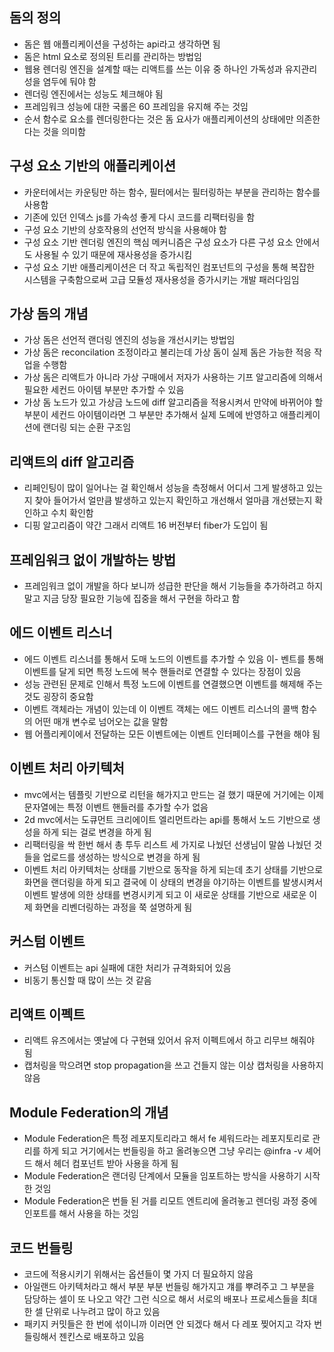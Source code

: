 ## 돔의 정의
- 돔은 웹 애플리케이션을 구성하는 api라고 생각하면 됨
- 돔은 html 요소로 정의된 트리를 관리하는 방법임
- 웹용 렌더링 엔진을 설계할 때는 리액트를 쓰는 이유 중 하나인 가독성과 유지관리성을 염두에 둬야 함
- 렌더링 엔진에서는 성능도 체크해야 됨
- 프레임워크 성능에 대한 국롤은 60 프레임을 유지해 주는 것임
- 순서 함수로 요소를 렌더링한다는 것은 돔 요사가 애플리케이션의 상태에만 의존한다는 것을 의미함

## 구성 요소 기반의 애플리케이션
- 카운터에서는 카운팅만 하는 함수, 필터에서는 필터링하는 부분을 관리하는 함수를 사용함
- 기존에 있던 인덱스 js를 가속성 좋게 다시 코드를 리팩터링을 함
- 구성 요소 기반의 상호작용의 선언적 방식을 사용해야 함
- 구성 요소 기반 렌더링 엔진의 핵심 메커니즘은 구성 요소가 다른 구성 요소 안에서도 사용될 수 있기 때문에 재사용성을 증가시킴
- 구성 요소 기반 애플리케이션은 더 작고 독립적인 컴포넌트의 구성을 통해 복잡한 시스템을 구축함으로써 고급 모듈성 재사용성을 증가시키는 개발 패러다임임

## 가상 돔의 개념
- 가상 돔은 선언적 랜더링 엔진의 성능을 개선시키는 방법임
- 가상 돔은 reconcilation 조정이라고 불리는데 가상 돔이 실제 돔은 가능한 적응 작업을 수행함
- 가상 돔은 리액트가 아니라 가상 구매에서 저자가 사용하는 기프 알고리즘에 의해서 필요한 세컨드 아이템 부분만 추가할 수 있음
- 가상 돔 노드가 있고 가상금 노드에 diff 알고리즘을 적용시켜서 만약에 바뀌어야 할 부분이 세컨드 아이템이라면 그 부분만 추가해서 실제 도메에 반영하고 애플리케이션에 랜더링 되는 순환 구조임

## 리액트의 diff 알고리즘
- 리페인팅이 많이 일어나는 걸 확인해서 성능을 측정해서 어디서 그게 발생하고 있는지 찾아 들어가서 얼만큼 발생하고 있는지 확인하고 개선해서 얼마큼 개선됐는지 확인하고 수치 확인함
- 디핑 알고리즘이 약간 그래서 리액트 16 버전부터 fiber가 도입이 됨

## 프레임워크 없이 개발하는 방법
- 프레임워크 없이 개발을 하다 보니까 성급한 판단을 해서 기능들을 추가하려고 하지 말고 지금 당장 필요한 기능에 집중을 해서 구현을 하라고 함

## 에드 이벤트 리스너
- 에드 이벤트 리스너를 통해서 도매 노드의 이벤트를 추가할 수 있음
이- 벤트를 통해 이벤트를 달게 되면 특정 노드에 복수 핸들러로 연결할 수 있다는 장점이 있음
- 성능 관련된 문제로 인해서 특정 노드에 이벤트를 연결했으면 이벤트를 해제해 주는 것도 굉장히 중요함
- 이벤트 객체라는 개념이 있는데 이 이벤트 객체는 에드 이벤트 리스너의 콜백 함수의 어떤 매개 변수로 넘어오는 값을 말함
- 웹 어플리케이에서 전달하는 모든 이벤트에는 이벤트 인터페이스를 구현을 해야 됨

## 이벤트 처리 아키텍처
- mvc에서는 템플릿 기반으로 리턴을 해가지고 만드는 걸 했기 때문에 거기에는 이제 문자열에는 특정 이벤트 핸들러를 추가할 수가 없음
- 2d mvc에서는 도큐먼트 크리에이트 엘리먼트라는 api를 통해서 노드 기반으로 생성을 하게 되는 걸로 변경을 하게 됨
- 리팩터링을 싹 한번 해서 총 투두 리스트 세 가지로 나눴던 선생님이 말씀 나눴던 것들을 업로드를 생성하는 방식으로 변경을 하게 됨
- 이벤트 처리 아키텍처는 상태를 기반으로 동작을 하게 되는데 초기 상태를 기반으로 화면을 랜더링을 하게 되고 결국에 이 상태의 변경을 야기하는 이벤트를 발생시켜서 이벤트 발생에 의한 상태를 변경시키게 되고 이 새로운 상태를 기반으로 새로운 이제 화면을 리벤더링하는 과정을 쭉 설명하게 됨

## 커스텀 이벤트
- 커스텀 이벤트는 api 실패에 대한 처리가 규격화되어 있음
- 비동기 통신할 때 많이 쓰는 것 같음

## 리액트 이펙트
- 리액트 유즈에서는 옛날에 다 구현돼 있어서 유저 이펙트에서 하고 리무브 해줘야 됨
- 캡처링을 막으려면 stop propagation을 쓰고 건들지 않는 이상 캡처링을 사용하지 않음

## Module Federation의 개념
- Module Federation은 특정 레포지토리라고 해서 fe 셰워드라는 레포지토리로 관리를 하게 되고 거기에서는 번들링을 하고 올려놓으면 그냥 우리는 @infra -v 셰어드 해서 헤더 컴포넌트 받아 사용을 하게 됨
- Module Federation은 랜더링 단계에서 모듈을 임포트하는 방식을 사용하기 시작한 것임
- Module Federation은 번들 된 거를 리모트 엔트리에 올려놓고 렌더링 과정 중에 인포트를 해서 사용을 하는 것임

## 코드 번들링
- 코드에 적용시키기 위해서는 옵션들이 몇 가지 더 필요하지 않음
- 아일랜드 아키텍처라고 해서 부분 부분 번들링 해가지고 걔를 뿌려주고 그 부분을 담당하는 셀이 또 나오고 약간 그런 식으로 해서 서로의 배포나 프로세스들을 최대한 셀 단위로 나누려고 많이 하고 있음
- 패키지 커밋들은 한 번에 섞이니까 이러면 안 되겠다 해서 다 레포 찢어지고 각자 번들링해서 젠킨스로 배포하고 있음
